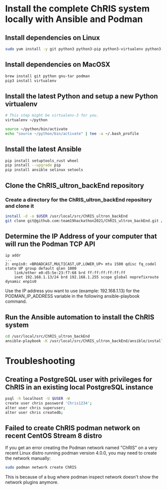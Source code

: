 # Install the complete ChRIS system locally with Ansible and Podman

## Install dependencies on Linux

```bash
sudo yum install -y git python3 python3-pip python3-virtualenv python3-libselinux python3-libsemanage python3-policycoreutils
```

## Install dependencies on MacOSX

```bash
brew install git python gnu-tar podman
pip3 install virtualenv
```

## Install the latest Python and setup a new Python virtualenv

```bash
# This step might be virtualenv-3 for you. 
virtualenv ~/python

source ~/python/bin/activate
echo "source ~/python/bin/activate" | tee -a ~/.bash_profile
```

## Install the latest Ansible

```bash
pip install setuptools_rust wheel
pip install --upgrade pip
pip install ansible selinux setools
```

## Clone the ChRIS_ultron_backEnd repository

### Create a directory for the ChRIS_ultron_backEnd repository and clone it

```bash
install -d -o $USER /usr/local/src/ChRIS_ultron_backEnd
git clone git@github.com:team19hackathon2021/ChRIS_ultron_backEnd.git /usr/local/src/ChRIS_ultron_backEnd
```

## Determine the IP Address of your computer that will run the Podman TCP API

```
ip addr
...
2: enp1s0: <BROADCAST,MULTICAST,UP,LOWER_UP> mtu 1500 qdisc fq_codel state UP group default qlen 1000
    link/ether e0:d5:5e:23:f7:68 brd ff:ff:ff:ff:ff:ff
    inet 192.168.1.13/24 brd 192.168.1.255 scope global noprefixroute dynamic enp1s0
```

Use the IP address you want to use (example: 192.168.1.13) for the PODMAN_IP_ADDRESS variable in the following ansible-playbook command. 

## Run the Ansible automation to install the ChRIS system

```bash
cd /usr/local/src/ChRIS_ultron_backEnd
ansible-playbook -K /usr/local/src/ChRIS_ultron_backEnd/ansible/install_all.yml -e PODMAN_IP_ADDRESS=192.168.1.13
```

# Troubleshooting

## Creating a PostgreSQL user with privileges for ChRIS in an existing local PostgreSQL instance

```bash
psql -h localhost -U $USER -W
create user chris password 'Chris1234';
alter user chris superuser;
alter user chris createdb;
```

## Failed to create ChRIS podman network on recent CentOS Stream 8 distro

If you get an error creating the Podman network named "ChRIS" on a very recent Linux distro running podman version 4.0.0, you may need to create the network manually: 

```bash
sudo podman network create ChRIS
```

This is because of a bug where podman inspect network doesn't show the network plugins anymore. 

